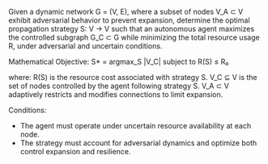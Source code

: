 Given a dynamic network G = (V, E), where a subset of nodes V_A ⊂ V exhibit adversarial behavior to prevent expansion, determine the optimal propagation strategy S: V → V such that an autonomous agent maximizes the controlled subgraph G_C ⊂ G while minimizing the total resource usage R, under adversarial and uncertain conditions.

Mathematical Objective:
S* = argmax_S |V_C|  subject to  R(S) ≤ R₀

where:
  R(S) is the resource cost associated with strategy S.
  V_C ⊆ V is the set of nodes controlled by the agent following strategy S.
  V_A ⊂ V adaptively restricts and modifies connections to limit expansion.
  
Conditions:
  - The agent must operate under uncertain resource availability at each node.
  - The strategy must account for adversarial dynamics and optimize both control expansion and resilience.
